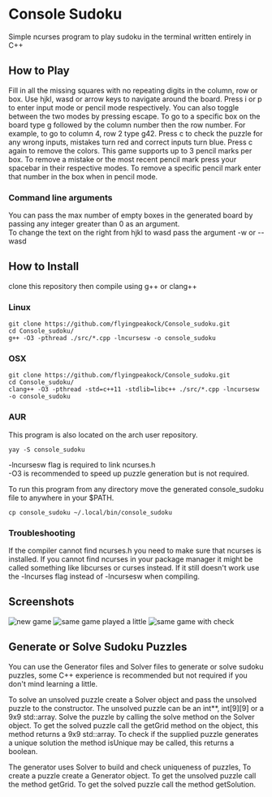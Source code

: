 # Console Sudoku

Simple ncurses program to play sudoku in the terminal
written entirely in C++

## How to Play
Fill in all the missing squares with no repeating digits in
the column, row or box.
Use hjkl, wasd or arrow keys to navigate around the board.
Press i or p to enter input mode or pencil mode respectively.
You can also toggle between the two modes by pressing escape.
To go to a specific box on the board type g followed by the 
column number then the row number. For example, to go to 
column 4, row 2 type g42. Press c to check the puzzle for any wrong
inputs, mistakes turn red and correct inputs turn blue. Press c
again to remove the colors.
This game supports up to 3 pencil marks per box.
To remove a mistake or the most recent pencil mark press
your spacebar in their respective modes.
To remove a specific pencil mark enter that number in the box
when in pencil mode.

### Command line arguments
You can pass the max number of empty boxes in the generated board
by passing any integer greater than 0 as an argument.    
To change the text on the right from hjkl to wasd pass the argument -w or --wasd

## How to Install
clone this repository then compile using g++ or clang++    

### Linux
```
git clone https://github.com/flyingpeakock/Console_sudoku.git
cd Console_sudoku/
g++ -O3 -pthread ./src/*.cpp -lncursesw -o console_sudoku
```
### OSX
```
git clone https://github.com/flyingpeakock/Console_sudoku.git
cd Console_sudoku/
clang++ -O3 -pthread -std=c++11 -stdlib=libc++ ./src/*.cpp -lncursesw -o console_sudoku
```

### AUR
This program is also located on the arch user repository.
```
yay -S console_sudoku
```

-lncursesw flag is required to link ncurses.h   
-O3 is recommended to speed up puzzle generation but is not required.   

To run this program from any directory move the generated
console_sudoku file to anywhere in your $PATH.
```
cp console_sudoku ~/.local/bin/console_sudoku
```

### Troubleshooting
If the compiler cannot find ncurses.h you need to make sure that ncurses is installed.
If you cannot find ncurses in your package manager it might be called something like
libcurses or curses instead. If it still doesn't work use the -lncurses flag instead
of -lncursesw when compiling.

## Screenshots
![new game](https://i.imgur.com/qE879fN.png)
![same game played a little](https://i.imgur.com/nLHjHNu.png)
![same game with check](https://i.imgur.com/pZmdl6y.png)

## Generate or Solve Sudoku Puzzles
You can use the Generator files and Solver files to generate
or solve sudoku puzzles, some C++ experience is recommended
but not required if you don't mind learning a little.

To solve an unsolved puzzle create a Solver object and pass the 
unsolved puzzle to the constructor. The unsolved puzzle
can be an int\*\*, int[9][9] or a 9x9 std::array. Solve the 
puzzle by calling the solve method on the Solver object.
To get the solved puzzle call the getGrid method on the object,
this method returns a 9x9 std::array. 
To check if the supplied puzzle generates a unique solution 
the method isUnique may be called, this returns a boolean.

The generator uses Solver to build and check uniqueness of puzzles,
To create a puzzle create a Generator object. To get the unsolved
puzzle call the method getGrid. To get the solved puzzle call the
method getSolution.

